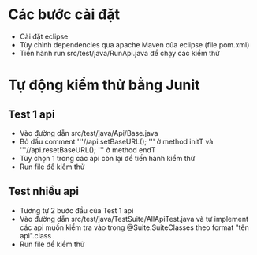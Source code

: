 # Các bước cài đặt 
- Cài đặt eclipse 
- Tùy chỉnh dependencies qua apache Maven của eclipse (file pom.xml)
- Tiến hành run src/test/java/RunApi.java để  chạy các kiểm thử 

# Tự động kiểm thử  bằng Junit 
## Test 1 api
- Vào đường dẫn  src/test/java/Api/Base.java
- Bỏ dấu comment '''//api.setBaseURL(); ''' ở method initT và '''//api.resetBaseURL(); ''' ở method endT
- Tùy chọn 1 trong các api còn lại để tiến hành kiểm thử
- Run file để  kiểm thử 

## Test nhiều api
- Tương tự 2 bước đầu của Test 1 api
- Vào đường dẫn  src/test/java/TestSuite/AllApiTest.java và tự implement các api muốn kiểm tra vào trong @Suite.SuiteClasses theo format "tên api".class
- Run file để  kiểm thử 
